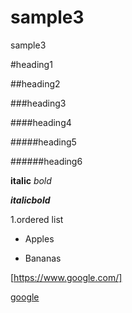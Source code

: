 # sample3
sample3

#heading1

##heading2

###heading3

####heading4

#####heading5

######heading6

**italic**
*bold*

***italicbold***

1.ordered list

- Apples

- Bananas

[https://www.google.com/]

[google](https://www.google.com/)
